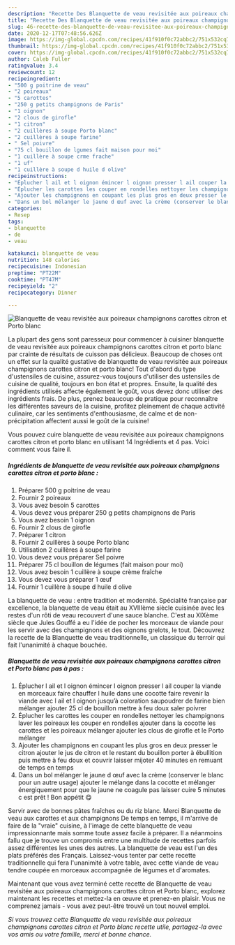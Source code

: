 ```yaml
---
description: "Recette Des Blanquette de veau revisitée aux poireaux champignons carottes citron et Porto blanc"
title: "Recette Des Blanquette de veau revisitée aux poireaux champignons carottes citron et Porto blanc"
slug: 46-recette-des-blanquette-de-veau-revisitee-aux-poireaux-champignons-carottes-citron-et-porto-blanc
date: 2020-12-17T07:48:56.626Z
image: https://img-global.cpcdn.com/recipes/41f910f0c72abbc2/751x532cq70/blanquette-de-veau-revisitee-aux-poireaux-champignons-carottes-citron-et-porto-blanc-photo-principale-de-la-recette.jpg
thumbnail: https://img-global.cpcdn.com/recipes/41f910f0c72abbc2/751x532cq70/blanquette-de-veau-revisitee-aux-poireaux-champignons-carottes-citron-et-porto-blanc-photo-principale-de-la-recette.jpg
cover: https://img-global.cpcdn.com/recipes/41f910f0c72abbc2/751x532cq70/blanquette-de-veau-revisitee-aux-poireaux-champignons-carottes-citron-et-porto-blanc-photo-principale-de-la-recette.jpg
author: Caleb Fuller
ratingvalue: 3.4
reviewcount: 12
recipeingredient:
- "500 g poitrine de veau"
- "2 poireaux"
- "5 carottes"
- "250 g petits champignons de Paris"
- "1 oignon"
- "2 clous de girofle"
- "1 citron"
- "2 cuillères à soupe Porto blanc"
- "2 cuillères à soupe farine"
- " Sel poivre"
- "75 cl bouillon de lgumes fait maison pour moi"
- "1 cuillère à soupe crme frache"
- "1 uf"
- "1 cuillère à soupe d huile d olive"
recipeinstructions:
- "Éplucher l ail et l oignon émincer l oignon presser l ail couper la viande en morceaux faire chauffer l huile dans une cocotte faire revenir la viande avec l ail et l oignon jusqu’à coloration saupoudrer de farine bien mélanger ajouter 25 cl de bouillon mettre à feu doux saler poivrer"
- "Éplucher les carottes les couper en rondelles nettoyer les champignons laver les poireaux les couper en rondelles ajouter dans la cocotte les carottes et les poireaux mélanger ajouter les clous de girofle et le Porto mélanger"
- "Ajouter les champignons en coupant les plus gros en deux presser le citron ajouter le jus de citron et le restant du bouillon porter à ébullition puis mettre à feu doux et couvrir laisser mijoter 40 minutes en remuant de temps en temps"
- "Dans un bol mélanger le jaune d œuf avec la crème (conserver le blanc pour un autre usage) ajouter le mélange dans la cocotte et mélanger énergiquement pour que le jaune ne coagule pas laisser cuire 5 minutes c est prêt ! Bon appétit 😋"
categories:
- Resep
tags:
- blanquette
- de
- veau

katakunci: blanquette de veau 
nutrition: 148 calories
recipecuisine: Indonesian
preptime: "PT22M"
cooktime: "PT47M"
recipeyield: "2"
recipecategory: Dinner

---
```



![Blanquette de veau revisitée aux poireaux champignons carottes citron et Porto blanc](https://img-global.cpcdn.com/recipes/41f910f0c72abbc2/751x532cq70/blanquette-de-veau-revisitee-aux-poireaux-champignons-carottes-citron-et-porto-blanc-photo-principale-de-la-recette.jpg)

La plupart des gens sont paresseux pour commencer à cuisiner blanquette de veau revisitée aux poireaux champignons carottes citron et porto blanc par crainte de résultats de cuisson pas délicieux. Beaucoup de choses ont un effet sur la qualité gustative de blanquette de veau revisitée aux poireaux champignons carottes citron et porto blanc! Tout d'abord du type d'ustensiles de cuisine, assurez-vous toujours d'utiliser des ustensiles de cuisine de qualité, toujours en bon état et propres. Ensuite, la qualité des ingrédients utilisés affecte également le goût, vous devez donc utiliser des ingrédients frais. De plus, prenez beaucoup de pratique pour reconnaître les différentes saveurs de la cuisine, profitez pleinement de chaque activité culinaire, car les sentiments d'enthousiasme, de calme et de non-précipitation affectent aussi le goût de la cuisine!

<!--inarticleads1-->

Vous pouvez cuire blanquette de veau revisitée aux poireaux champignons carottes citron et porto blanc en utilisant 14 Ingrédients et 4 pas. Voici comment vous faire il.

##### Ingrédients de blanquette de veau revisitée aux poireaux champignons carottes citron et porto blanc :

1. Préparer 500 g poitrine de veau
1. Fournir 2 poireaux
1. Vous avez besoin 5 carottes
1. Vous devez vous préparer 250 g petits champignons de Paris
1. Vous avez besoin 1 oignon
1. Fournir 2 clous de girofle
1. Préparer 1 citron
1. Fournir 2 cuillères à soupe Porto blanc
1. Utilisation 2 cuillères à soupe farine
1. Vous devez vous préparer  Sel poivre
1. Préparer 75 cl bouillon de légumes (fait maison pour moi)
1. Vous avez besoin 1 cuillère à soupe crème fraîche
1. Vous devez vous préparer 1 œuf
1. Fournir 1 cuillère à soupe d huile d olive


La blanquette de veau : entre tradition et modernité. Spécialité française par excellence, la blanquette de veau était au XVIIIème siècle cuisinée avec les restes d&#39;un rôti de veau recouvert d&#39;une sauce blanche. C&#39;est au XIXème siècle que Jules Gouffé a eu l&#39;idée de pocher les morceaux de viande pour les servir avec des champignons et des oignons grelots, le tout. Découvrez la recette de la Blanquette de veau traditionnelle, un classique du terroir qui fait l&#39;unanimité à chaque bouchée. 

<!--inarticleads2-->

##### Blanquette de veau revisitée aux poireaux champignons carottes citron et Porto blanc pas à pas :

1. Éplucher l ail et l oignon émincer l oignon presser l ail couper la viande en morceaux faire chauffer l huile dans une cocotte faire revenir la viande avec l ail et l oignon jusqu’à coloration saupoudrer de farine bien mélanger ajouter 25 cl de bouillon mettre à feu doux saler poivrer
1. Éplucher les carottes les couper en rondelles nettoyer les champignons laver les poireaux les couper en rondelles ajouter dans la cocotte les carottes et les poireaux mélanger ajouter les clous de girofle et le Porto mélanger
1. Ajouter les champignons en coupant les plus gros en deux presser le citron ajouter le jus de citron et le restant du bouillon porter à ébullition puis mettre à feu doux et couvrir laisser mijoter 40 minutes en remuant de temps en temps
1. Dans un bol mélanger le jaune d œuf avec la crème (conserver le blanc pour un autre usage) ajouter le mélange dans la cocotte et mélanger énergiquement pour que le jaune ne coagule pas laisser cuire 5 minutes c est prêt ! Bon appétit 😋


Servir avec de bonnes pâtes fraîches ou du riz blanc. Merci Blanquette de veau aux carottes et aux champignons De temps en temps, il m&#39;arrive de faire de la &#34;vraie&#34; cuisine, à l&#39;image de cette blanquette de veau impressionnante mais somme toute assez facile à préparer. Il a néanmoins fallu que je trouve un compromis entre une multitude de recettes parfois assez différentes les unes des autres. La blanquette de veau est l&#39;un des plats préférés des Français. Laissez-vous tenter par cette recette traditionnelle qui fera l&#39;unanimité à votre table, avec cette viande de veau tendre coupée en morceaux accompagnée de légumes et d&#39;aromates. 

<!--inarticleads1-->

<p>
Maintenant que vous avez terminé cette recette de Blanquette de veau revisitée aux poireaux champignons carottes citron et Porto blanc, explorez maintenant les recettes et mettez-la en œuvre et prenez-en plaisir. Vous ne comprenez jamais - vous avez peut-être trouvé un tout nouvel emploi.
</p>

<p>
<i>Si vous trouvez cette Blanquette de veau revisitée aux poireaux champignons carottes citron et Porto blanc recette utile, partagez-la avec vos amis ou votre famille, merci et bonne chance.</i>
</p>

